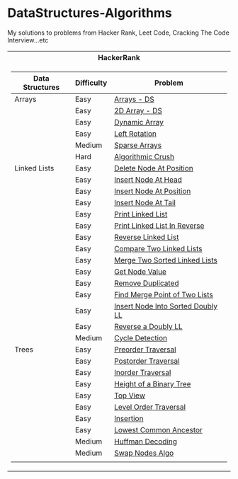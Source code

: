 # DataStructures-Algorithms

My solutions to problems from Hacker Rank, Leet Code, Cracking The Code Interview...etc



<table>
<tr>
<th> HackerRank </th> 
<!-- <th> LeetCode </th> -->
</tr>

<tr><td>

| Data Structures | Difficulty |  Problem         |
| --------------- | ---------- | ---------------- |
|     Arrays      |   Easy     | [Arrays - DS](https://github.com/luayyounus/DataStructures-Algorithms/blob/master/src/main/java/com/luay/DataStructuresAlgorithms/HackerRank/DataStructures/Arrays/ArraysDS.md)  |
|                 |   Easy     | [2D Array - DS](https://github.com/luayyounus/DataStructures-Algorithms/blob/master/src/main/java/com/luay/DataStructuresAlgorithms/HackerRank/DataStructures/Arrays/Arrays2D.md) |
|                 |   Easy     | [Dynamic Array](https://github.com/luayyounus/DataStructures-Algorithms/blob/master/src/main/java/com/luay/DataStructuresAlgorithms/HackerRank/DataStructures/Arrays/DynamicArray.md) |
|                 |   Easy     | [Left Rotation](https://github.com/luayyounus/DataStructures-Algorithms/blob/master/src/main/java/com/luay/DataStructuresAlgorithms/HackerRank/DataStructures/Arrays/LeftRotation.md) |
|                 |   Medium   | [Sparse Arrays](https://github.com/luayyounus/DataStructures-Algorithms/blob/master/src/main/java/com/luay/DataStructuresAlgorithms/HackerRank/DataStructures/Arrays/SparseArray.md) |
|                 |   Hard     | [Algorithmic Crush](https://github.com/luayyounus/DataStructures-Algorithms/blob/master/src/main/java/com/luay/DataStructuresAlgorithms/HackerRank/DataStructures/Arrays/AlgorithmicCrush.md) |
|  Linked Lists   |   Easy     | [Delete Node At Position](https://github.com/luayyounus/DataStructures-Algorithms/blob/master/src/main/java/com/luay/DataStructuresAlgorithms/HackerRank/DataStructures/LinkedLists/DeleteNodeAtPosition.md) |
|                 |   Easy     | [Insert Node At Head](https://github.com/luayyounus/DataStructures-Algorithms/blob/master/src/main/java/com/luay/DataStructuresAlgorithms/HackerRank/DataStructures/LinkedLists/InsertNodeAtHead.md) |
|                 |   Easy     | [Insert Node At Position](https://github.com/luayyounus/DataStructures-Algorithms/blob/master/src/main/java/com/luay/DataStructuresAlgorithms/HackerRank/DataStructures/LinkedLists/InsertNodeAtPosition.md) |
|                 |   Easy     | [Insert Node At Tail](https://github.com/luayyounus/DataStructures-Algorithms/blob/master/src/main/java/com/luay/DataStructuresAlgorithms/HackerRank/DataStructures/LinkedLists/InsertNodeAtTail.md) |
|                 |   Easy     | [Print Linked List](https://github.com/luayyounus/DataStructures-Algorithms/blob/master/src/main/java/com/luay/DataStructuresAlgorithms/HackerRank/DataStructures/LinkedLists/LinkedListPrint.md) |
|                 |   Easy     | [Print Linked List In Reverse](https://github.com/luayyounus/DataStructures-Algorithms/blob/master/src/main/java/com/luay/DataStructuresAlgorithms/HackerRank/DataStructures/LinkedLists/PrintInReverse.md) |
|                 |   Easy     | [Reverse Linked List](https://github.com/luayyounus/DataStructures-Algorithms/blob/master/src/main/java/com/luay/DataStructuresAlgorithms/HackerRank/DataStructures/LinkedLists/ReverseLinkedList.md) |
|                 |   Easy     | [Compare Two Linked Lists](https://github.com/luayyounus/DataStructures-Algorithms/blob/master/src/main/java/com/luay/DataStructuresAlgorithms/HackerRank/DataStructures/LinkedLists/CompareTwoLL.md) |
|                 |   Easy     | [Merge Two Sorted Linked Lists](https://github.com/luayyounus/DataStructures-Algorithms/blob/master/src/main/java/com/luay/DataStructuresAlgorithms/HackerRank/DataStructures/LinkedLists/MergeTwoSortedLL.md) |
|                 |   Easy     | [Get Node Value](https://github.com/luayyounus/DataStructures-Algorithms/blob/master/src/main/java/com/luay/DataStructuresAlgorithms/HackerRank/DataStructures/LinkedLists/GetNodeValueFromTail.md) |
|                 |   Easy     | [Remove Duplicated](https://github.com/luayyounus/DataStructures-Algorithms/blob/master/src/main/java/com/luay/DataStructuresAlgorithms/HackerRank/DataStructures/LinkedLists/RemoveDuplicated.md) |
|                 |   Easy     | [Find Merge Point of Two Lists](https://github.com/luayyounus/DataStructures-Algorithms/blob/master/src/main/java/com/luay/DataStructuresAlgorithms/HackerRank/DataStructures/LinkedLists/FindMergePointOfTwoLists.md) |
|                 |   Easy     | [Insert Node Into Sorted Doubly LL](https://github.com/luayyounus/DataStructures-Algorithms/blob/master/src/main/java/com/luay/DataStructuresAlgorithms/HackerRank/DataStructures/LinkedLists/InsertNodeIntoSortedDoublyLL.md) |
|                 |   Easy     | [Reverse a Doubly LL](https://github.com/luayyounus/DataStructures-Algorithms/blob/master/src/main/java/com/luay/DataStructuresAlgorithms/HackerRank/DataStructures/LinkedLists/ReverseDoublyLL.md)
|                 |   Medium   | [Cycle Detection](https://github.com/luayyounus/DataStructures-Algorithms/blob/master/src/main/java/com/luay/DataStructuresAlgorithms/HackerRank/DataStructures/LinkedLists/CycleDetection.md) |
|      Trees      |   Easy     | [Preorder Traversal](https://github.com/luayyounus/DataStructures-Algorithms/blob/master/src/main/java/com/luay/DataStructuresAlgorithms/HackerRank/DataStructures/Trees/PreorderTraversal.md) |
|                 |   Easy     | [Postorder Traversal](https://github.com/luayyounus/DataStructures-Algorithms/blob/master/src/main/java/com/luay/DataStructuresAlgorithms/HackerRank/DataStructures/Trees/PostorderTraversal.md) |
|                 |   Easy     | [Inorder Traversal](https://github.com/luayyounus/DataStructures-Algorithms/blob/master/src/main/java/com/luay/DataStructuresAlgorithms/HackerRank/DataStructures/Trees/InorderTraversal.md) |
|                 |   Easy     | [Height of a Binary Tree](https://github.com/luayyounus/DataStructures-Algorithms/blob/master/src/main/java/com/luay/DataStructuresAlgorithms/HackerRank/DataStructures/Trees/HeightOfBinaryTree.md) |
|                 |   Easy     | [Top View](https://github.com/luayyounus/DataStructures-Algorithms/blob/master/src/main/java/com/luay/DataStructuresAlgorithms/HackerRank/DataStructures/Trees/TopView.md) |
|                 |   Easy     | [Level Order Traversal](https://github.com/luayyounus/DataStructures-Algorithms/blob/master/src/main/java/com/luay/DataStructuresAlgorithms/HackerRank/DataStructures/Trees/LevelOrderTraversal.md) |
|                 |   Easy     | [Insertion](https://github.com/luayyounus/DataStructures-Algorithms/blob/master/src/main/java/com/luay/DataStructuresAlgorithms/HackerRank/DataStructures/Trees/Insertion.md) |
|                 |   Easy     | [Lowest Common Ancestor](https://github.com/luayyounus/DataStructures-Algorithms/blob/master/src/main/java/com/luay/DataStructuresAlgorithms/HackerRank/DataStructures/Trees/LowestCommonAncestor.md) |
|                 |   Medium   | [Huffman Decoding](https://github.com/luayyounus/DataStructures-Algorithms/blob/master/src/main/java/com/luay/DataStructuresAlgorithms/HackerRank/DataStructures/Trees/HuffmanDecoding.md) |
|                 |   Medium   | [Swap Nodes Algo](https://github.com/luayyounus/DataStructures-Algorithms/blob/master/src/main/java/com/luay/DataStructuresAlgorithms/HackerRank/DataStructures/Trees/SwapNodesAlgo.md) |
|                 |   






<!-- | Balanced Trees  | -->
<!-- | Stacks          | -->
<!-- | Queues          | -->
<!-- | Heap            | -->
<!-- | Disjoint Set    | -->
<!-- | Multiple Choice | -->
<!-- | Trie            | -->
<!-- | Advanced        | -->

<!-- </td><td> -->

<!-- | AnotherTable | Col 2 | Col 3 | -->
<!-- |--|--|--|  -->
<!--  |a|s|d|  -->

</td></tr>
</table>
